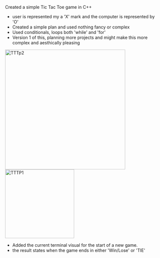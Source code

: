 Created a simple Tic Tac Toe game in C++
 - user is represented my a 'X' mark and the computer is represented by 'O'
 - Created a simple plan and used nothing fancy or complex
 - Used conditionals, loops both 'while' and 'for'
 - Version 1 of this, planning more projects and might make this more complex and aesthically pleasing

<img width="390" alt="TTTp2" src="https://github.com/user-attachments/assets/2b3e26cf-571f-4449-927f-8c76ac6c5d9b" />
  
<img width="224" alt="TTTP1" src="https://github.com/user-attachments/assets/123471c0-8d7b-4e5d-a0dc-f0017516ccce" />

- Added the current terminal visual for the start of a new game.
- the result states when the game ends in either 'Win/Lose' or 'TIE'
